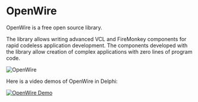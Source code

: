 # OpenWire
OpenWire is a free open source library.

The library allows writing advanced VCL and FireMonkey components for rapid codeless application development. The components developed with the library allow creation of complex applications with zero lines of program code.

![OpenWire](https://mitov.com/images/OpenWireDelphi.jpg)

Here is a video demos of OpenWire in Delphi:

[![OpenWire Demo](http://www.mitov.com/images/OpenWireVideo1.jpg)](https://youtu.be/twdZiy9ePz8 "OpenWire Demo")
